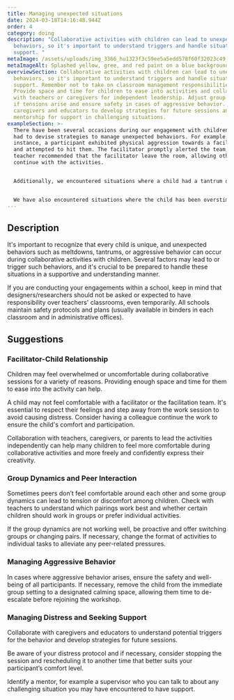 ```yaml
---
title: Managing unexpected situations
date: 2024-03-18T14:16:48.944Z
order: 4
category: doing
description: "Collaborative activities with children can lead to unexpected
  behaviors, so it's important to understand triggers and handle situations with
  support. "
metaImage: /assets/uploads/img_3366_hu1323f3c59ee5a5edd578f60f32023c49_4909404_1000x0_resize_q75_box.jpg
metaImageAlt: Splashed yellow, gree, and red paint on a blue background.
overviewSection: Collaborative activities with children can lead to unexpected
  behaviors, so it's important to understand triggers and handle situations with
  support. Remember not to take on classroom management responsibilities.
  Provide space and time for children to ease into activities and collaborate
  with teachers or caregivers for independent leadership. Adjust group dynamics
  if tensions arise and ensure safety in cases of aggressive behavior. Work with
  caregivers and educators to develop strategies for future sessions and seek
  mentorship for support in challenging situations.
exampleSection: >-
  There have been several occasions during our engagement with children where we
  had to devise strategies to manage unexpected behaviors. For example, in one
  instance, a participant exhibited physical aggression towards a facilitator
  and attempted to hit them. The facilitator promptly alerted the team, and the
  teacher recommended that the facilitator leave the room, allowing others to
  continue with the activities. 


  Additionally, we encountered situations where a child had a tantrum during a session. In such cases, we sought support from teachers and caregivers. They often relocated the child to a calming space, providing calming toys and fidgets. Once the child calmed down, they returned to the session. If necessary, alternative activities were provided outside the session. 


  We have also encountered situations where the child has been overstimulated and engaging in destructive behavior such as hitting furniture, throwing toys or equipment such as cameras or laptops, and other items at participants and the facilitation team. In such cases, the safety of all participants and the team is the highest priority. Facilitators worked with teachers and center supervisors to ensure no one is hurt and then they have tried to calm the child down.
---
```

## Description

It's important to recognize that every child is unique, and unexpected behaviors such as meltdowns, tantrums, or aggressive behavior can occur during collaborative activities with children. Several factors may lead to or trigger such behaviors, and it's crucial to be prepared to handle these situations in a supportive and understanding manner.

If you are conducting your engagements within a school, keep in mind that designers/researchers should not be asked or expected to have responsibility over teachers' classrooms, even temporarily. All schools maintain safety protocols and plans (usually available in binders in each classroom and in administrative offices).

## Suggestions

### Facilitator-Child Relationship

Children may feel overwhelmed or uncomfortable during collaborative sessions for a variety of reasons. Providing enough space and time for them to ease into the activity can help.

A child may not feel comfortable with a facilitator or the facilitation team. It's essential to respect their feelings and step away from the work session to avoid causing distress. Consider having a colleague continue the work to ensure the child's comfort and participation. 

Collaboration with teachers, caregivers, or parents to lead the activities independently can help many children to feel more comfortable during collaborative activities and more freely and confidently express their creativity. 

### Group Dynamics and Peer Interaction

Sometimes peers don’t feel comfortable around each other and some group dynamics can lead to tension or discomfort among children. Check with teachers to understand which pairings work best and whether certain children should work in groups or prefer individual activities.

If the group dynamics are not working well, be proactive and offer switching groups or changing pairs. If necessary, change the format of activities to individual tasks to alleviate any peer-related pressures.

### Managing Aggressive Behavior

In cases where aggressive behavior arises, ensure the safety and well-being of all participants. If necessary, remove the child from the immediate group setting to a designated calming space, allowing them time to de-escalate before rejoining the workshop. 

### Managing Distress and Seeking Support

Collaborate with caregivers and educators to understand potential triggers for the behavior and develop strategies for future sessions.

Be aware of your distress protocol and if necessary, consider stopping the session and rescheduling it to another time that better suits your participant’s comfort level.

Identify a mentor, for example a supervisor who you can talk to about any challenging situation you may have encountered to have support.
